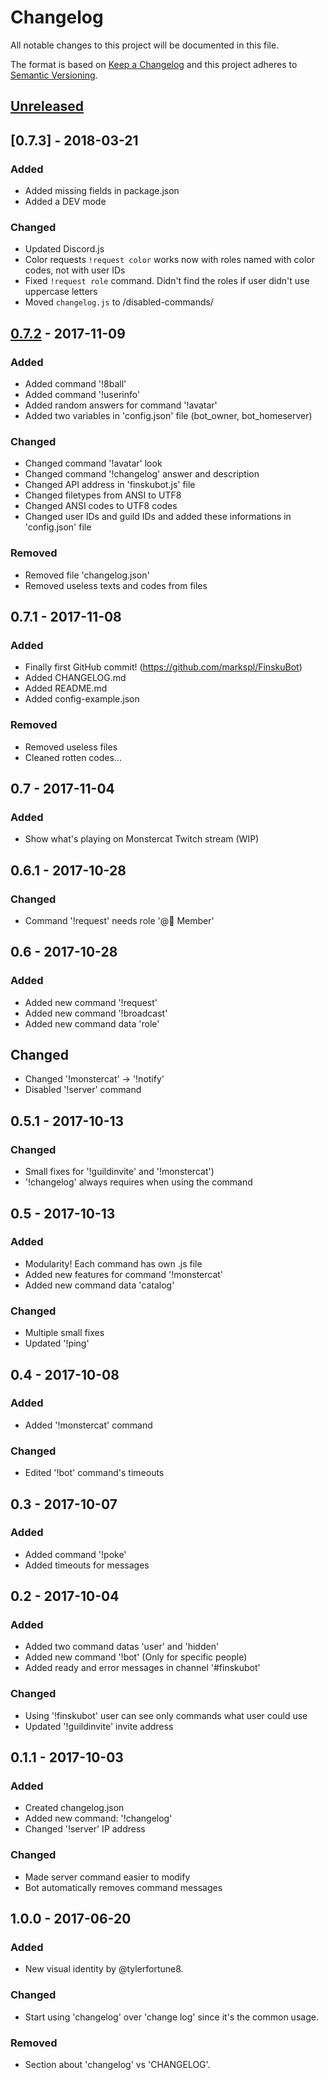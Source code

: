 ﻿# Changelog
All notable changes to this project will be documented in this file.

The format is based on [Keep a Changelog](http://keepachangelog.com/en/1.0.0/)
and this project adheres to [Semantic Versioning](http://semver.org/spec/v2.0.0.html).

## [Unreleased]

## [0.7.3] - 2018-03-21
### Added
- Added missing fields in package.json
- Added a DEV mode

### Changed
- Updated Discord.js
- Color requests `!request color` works now with roles named with color codes, not with user IDs
- Fixed `!request role` command. Didn't find the roles if user didn't use uppercase letters
- Moved `changelog.js` to /disabled-commands/

## [0.7.2] - 2017-11-09
### Added
- Added command '!8ball'
- Added command '!userinfo'
- Added random answers for command '!avatar'
- Added two variables in 'config.json' file (bot_owner, bot_homeserver)

### Changed
- Changed command '!avatar' look
- Changed command '!changelog' answer and description
- Changed API address in 'finskubot.js' file
- Changed filetypes from ANSI to UTF8
- Changed ANSI codes to UTF8 codes
- Changed user IDs and guild IDs and added these informations in 'config.json' file

### Removed
- Removed file 'changelog.json'
- Removed useless texts and codes from files

## 0.7.1 - 2017-11-08
### Added
- Finally first GitHub commit! (https://github.com/markspl/FinskuBot)
- Added CHANGELOG.md
- Added README.md
- Added config-example.json

### Removed
- Removed useless files
- Cleaned rotten codes...

## 0.7 - 2017-11-04
### Added
- Show what's playing on Monstercat Twitch stream (WIP)

## 0.6.1 - 2017-10-28
### Changed
- Command '!request' needs role '@👤 Member'

## 0.6 - 2017-10-28
### Added
- Added new command '!request'
- Added new command '!broadcast'
- Added new command data 'role'

## Changed
- Changed '!monstercat' -> '!notify'
- Disabled '!server' command

## 0.5.1 - 2017-10-13
### Changed
- Small fixes for '!guildinvite' and '!monstercat')
- '!changelog' always requires when using the command

## 0.5 - 2017-10-13
### Added
- Modularity! Each command has own .js file
- Added new features for command '!monstercat'
- Added new command data 'catalog'

### Changed
- Multiple small fixes
- Updated '!ping'

## 0.4 - 2017-10-08
### Added
- Added '!monstercat' command

### Changed
- Edited '!bot' command's timeouts

## 0.3 - 2017-10-07
### Added
- Added command '!poke'
- Added timeouts for messages

## 0.2 - 2017-10-04
### Added
- Added two command datas 'user' and 'hidden'
- Added new command '!bot' (Only for specific people)
- Added ready and error messages in channel '#finskubot'

### Changed
- Using '!finskubot' user can see only commands what user could use
- Updated '!guildinvite' invite address

## 0.1.1 - 2017-10-03
### Added
- Created changelog.json
- Added new command: '!changelog'
- Changed '!server' IP address

### Changed
- Made server command easier to modify
- Bot automatically removes command messages

## 1.0.0 - 2017-06-20
### Added
- New visual identity by @tylerfortune8.

### Changed
- Start using 'changelog' over 'change log' since it's the common usage.

### Removed
- Section about 'changelog' vs 'CHANGELOG'.

[Unreleased]: https://github.com/markspl/FinskuBot/compare/v0.7.2...HEAD
[0.7.2]: https://github.com/markspl/FinskuBot/compare/v0.7.1...v0.7.2
